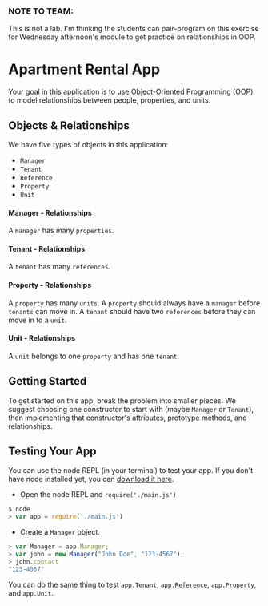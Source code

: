 ### NOTE TO TEAM:
This is not a lab. I'm thinking the students can pair-program on this exercise for Wednesday afternoon's module to get practice on relationships in OOP.

# Apartment Rental App

Your goal in this application is to use Object-Oriented Programming (OOP) to model relationships between people, properties, and units.

## Objects & Relationships

We have five types of objects in this application:

* `Manager`
* `Tenant`
* `Reference`
* `Property`
* `Unit`

#### Manager - Relationships

A `manager` has many `properties`.

#### Tenant - Relationships

A `tenant` has many `references`.

#### Property - Relationships

A `property` has many `units`. A `property` should always have a `manager` before `tenants` can move in. A `tenant` should have two `references` before they can move in to a `unit`.

#### Unit - Relationships

A `unit` belongs to one `property` and has one `tenant`.

## Getting Started

To get started on this app, break the problem into smaller pieces. We suggest choosing one constructor to start with (maybe `Manager` or `Tenant`), then implementing that constructor's attributes, prototype methods, and relationships.

## Testing Your App

You can use the node REPL (in your terminal) to test your app. If you don't have node installed yet, you can <a href="https://nodejs.org/download" target="_blank">download it here</a>.

* Open the node REPL and `require('./main.js')`

```js
$ node
> var app = require('./main.js')
```

* Create a `Manager` object.

```js
> var Manager = app.Manager;
> var john = new Manager("John Doe", "123-4567");
> john.contact
"123-4567"
```

You can do the same thing to test `app.Tenant`, `app.Reference`, `app.Property`, and `app.Unit`.
